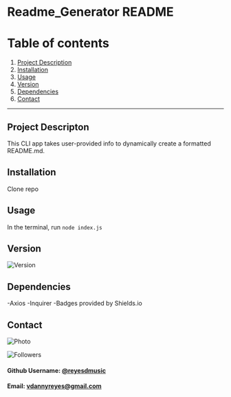 # Readme_Generator README

# Table of contents
1. [Project Description](#descriptionLink)
2. [Installation](#installationLink)
3. [Usage](#usageLink)
4. [Version](#versionLink)
5. [Dependencies](#dependenciesLink)
6. [Contact](#contactLink)


----

## Project Descripton <a name="descriptionLink"></a>
This CLI app takes user-provided info to dynamically create a formatted README.md.

## Installation <a name="installationLink"></a>
Clone repo

## Usage <a name="usageLink"></a>
In the terminal, run ```node index.js```


## Version <a name="versionLink"></a>
![Version](https://img.shields.io/badge/Version-1.0-f39f37)

## Dependencies <a name="dependenciesLink"></a>
-Axios
-Inquirer
-Badges provided by Shields.io



## Contact <a name="contactLink"></a>
![Photo](https://avatars1.githubusercontent.com/u/59745204?v=4)

![Followers](<https://img.shields.io/github/followers/reyesdmusic?style=social>)
#### Github Username: [@reyesdmusic](https://www.github.com/reyesdmusic)
#### Email: vdannyreyes@gmail.com
